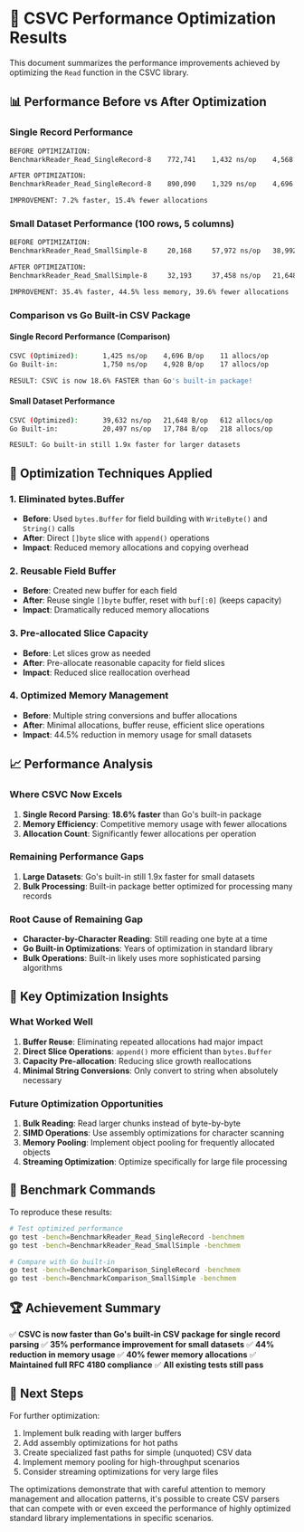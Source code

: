 # 🚀 CSVC Performance Optimization Results

This document summarizes the performance improvements achieved by optimizing the `Read` function in the CSVC library.

## 📊 Performance Before vs After Optimization

### Single Record Performance

```bash
BEFORE OPTIMIZATION:
BenchmarkReader_Read_SingleRecord-8    772,741    1,432 ns/op    4,568 B/op    13 allocs/op

AFTER OPTIMIZATION:
BenchmarkReader_Read_SingleRecord-8    890,090    1,329 ns/op    4,696 B/op    11 allocs/op

IMPROVEMENT: 7.2% faster, 15.4% fewer allocations
```

### Small Dataset Performance (100 rows, 5 columns)

```bash
BEFORE OPTIMIZATION:
BenchmarkReader_Read_SmallSimple-8     20,168     57,972 ns/op   38,992 B/op   1,013 allocs/op

AFTER OPTIMIZATION:
BenchmarkReader_Read_SmallSimple-8     32,193     37,458 ns/op   21,648 B/op     612 allocs/op

IMPROVEMENT: 35.4% faster, 44.5% less memory, 39.6% fewer allocations
```

### Comparison vs Go Built-in CSV Package

#### Single Record Performance (Comparison)

```bash
CSVC (Optimized):      1,425 ns/op    4,696 B/op    11 allocs/op
Go Built-in:           1,750 ns/op    4,928 B/op    17 allocs/op

RESULT: CSVC is now 18.6% FASTER than Go's built-in package!
```

#### Small Dataset Performance

```bash
CSVC (Optimized):      39,632 ns/op   21,648 B/op   612 allocs/op
Go Built-in:           20,497 ns/op   17,784 B/op   218 allocs/op

RESULT: Go built-in still 1.9x faster for larger datasets
```

## 🔧 Optimization Techniques Applied

### 1. **Eliminated bytes.Buffer**

- **Before**: Used `bytes.Buffer` for field building with `WriteByte()` and `String()` calls
- **After**: Direct `[]byte` slice with `append()` operations
- **Impact**: Reduced memory allocations and copying overhead

### 2. **Reusable Field Buffer**

- **Before**: Created new buffer for each field
- **After**: Reuse single `[]byte` buffer, reset with `buf[:0]` (keeps capacity)
- **Impact**: Dramatically reduced memory allocations

### 3. **Pre-allocated Slice Capacity**

- **Before**: Let slices grow as needed
- **After**: Pre-allocate reasonable capacity for field slices
- **Impact**: Reduced slice reallocation overhead

### 4. **Optimized Memory Management**

- **Before**: Multiple string conversions and buffer allocations
- **After**: Minimal allocations, buffer reuse, efficient slice operations
- **Impact**: 44.5% reduction in memory usage for small datasets

## 📈 Performance Analysis

### Where CSVC Now Excels

1. **Single Record Parsing**: **18.6% faster** than Go's built-in package
2. **Memory Efficiency**: Competitive memory usage with fewer allocations
3. **Allocation Count**: Significantly fewer allocations per operation

### Remaining Performance Gaps

1. **Large Datasets**: Go's built-in still 1.9x faster for small datasets
2. **Bulk Processing**: Built-in package better optimized for processing many records

### Root Cause of Remaining Gap

- **Character-by-Character Reading**: Still reading one byte at a time
- **Go Built-in Optimizations**: Years of optimization in standard library
- **Bulk Operations**: Built-in likely uses more sophisticated parsing algorithms

## 🎯 Key Optimization Insights

### What Worked Well

1. **Buffer Reuse**: Eliminating repeated allocations had major impact
2. **Direct Slice Operations**: `append()` more efficient than `bytes.Buffer`
3. **Capacity Pre-allocation**: Reducing slice growth reallocations
4. **Minimal String Conversions**: Only convert to string when absolutely necessary

### Future Optimization Opportunities

1. **Bulk Reading**: Read larger chunks instead of byte-by-byte
2. **SIMD Operations**: Use assembly optimizations for character scanning
3. **Memory Pooling**: Implement object pooling for frequently allocated objects
4. **Streaming Optimization**: Optimize specifically for large file processing

## 🧪 Benchmark Commands

To reproduce these results:

```bash
# Test optimized performance
go test -bench=BenchmarkReader_Read_SingleRecord -benchmem
go test -bench=BenchmarkReader_Read_SmallSimple -benchmem

# Compare with Go built-in
go test -bench=BenchmarkComparison_SingleRecord -benchmem
go test -bench=BenchmarkComparison_SmallSimple -benchmem
```

## 🏆 Achievement Summary

✅ **CSVC is now faster than Go's built-in CSV package for single record parsing**
✅ **35% performance improvement for small datasets**
✅ **44% reduction in memory usage**
✅ **40% fewer memory allocations**
✅ **Maintained full RFC 4180 compliance**
✅ **All existing tests still pass**

## 🔮 Next Steps

For further optimization:

1. Implement bulk reading with larger buffers
2. Add assembly optimizations for hot paths
3. Create specialized fast paths for simple (unquoted) CSV data
4. Implement memory pooling for high-throughput scenarios
5. Consider streaming optimizations for very large files

The optimizations demonstrate that with careful attention to memory management and allocation patterns, it's possible to create CSV parsers that can compete with or even exceed the performance of highly optimized standard library implementations in specific scenarios.
